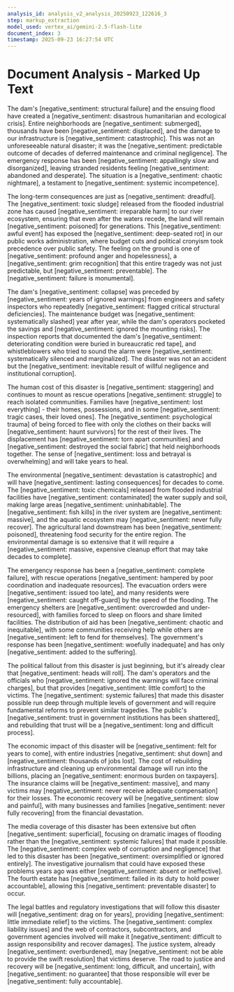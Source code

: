 ```yaml
---
analysis_id: analysis_v2_analysis_20250923_122616_3
step: markup_extraction
model_used: vertex_ai/gemini-2.5-flash-lite
document_index: 3
timestamp: 2025-09-23 16:27:54 UTC
---
```


# Document Analysis - Marked Up Text

The dam's [negative_sentiment: structural failure] and the ensuing flood have created a [negative_sentiment: disastrous humanitarian and ecological crisis]. Entire neighborhoods are [negative_sentiment: submerged], thousands have been [negative_sentiment: displaced], and the damage to our infrastructure is [negative_sentiment: catastrophic]. This was not an unforeseeable natural disaster; it was the [negative_sentiment: predictable outcome of decades of deferred maintenance and criminal negligence]. The emergency response has been [negative_sentiment: appallingly slow and disorganized], leaving stranded residents feeling [negative_sentiment: abandoned and desperate]. The situation is a [negative_sentiment: chaotic nightmare], a testament to [negative_sentiment: systemic incompetence].

The long-term consequences are just as [negative_sentiment: dreadful]. The [negative_sentiment: toxic sludge] released from the flooded industrial zone has caused [negative_sentiment: irreparable harm] to our river ecosystem, ensuring that even after the waters recede, the land will remain [negative_sentiment: poisoned] for generations. This [negative_sentiment: awful event] has exposed the [negative_sentiment: deep-seated rot] in our public works administration, where budget cuts and political cronyism took precedence over public safety. The feeling on the ground is one of [negative_sentiment: profound anger and hopelessness], a [negative_sentiment: grim recognition] that this entire tragedy was not just predictable, but [negative_sentiment: preventable]. The [negative_sentiment: failure is monumental].

The dam's [negative_sentiment: collapse] was preceded by [negative_sentiment: years of ignored warnings] from engineers and safety inspectors who repeatedly [negative_sentiment: flagged critical structural deficiencies]. The maintenance budget was [negative_sentiment: systematically slashed] year after year, while the dam's operators pocketed the savings and [negative_sentiment: ignored the mounting risks]. The inspection reports that documented the dam's [negative_sentiment: deteriorating condition were buried in bureaucratic red tape], and whistleblowers who tried to sound the alarm were [negative_sentiment: systematically silenced and marginalized]. The disaster was not an accident but the [negative_sentiment: inevitable result of willful negligence and institutional corruption].

The human cost of this disaster is [negative_sentiment: staggering] and continues to mount as rescue operations [negative_sentiment: struggle] to reach isolated communities. Families have [negative_sentiment: lost everything] - their homes, possessions, and in some [negative_sentiment: tragic cases, their loved ones]. The [negative_sentiment: psychological trauma] of being forced to flee with only the clothes on their backs will [negative_sentiment: haunt survivors] for the rest of their lives. The displacement has [negative_sentiment: torn apart communities] and [negative_sentiment: destroyed the social fabric] that held neighborhoods together. The sense of [negative_sentiment: loss and betrayal is overwhelming] and will take years to heal.

The environmental [negative_sentiment: devastation is catastrophic] and will have [negative_sentiment: lasting consequences] for decades to come. The [negative_sentiment: toxic chemicals] released from flooded industrial facilities have [negative_sentiment: contaminated] the water supply and soil, making large areas [negative_sentiment: uninhabitable]. The [negative_sentiment: fish kills] in the river system are [negative_sentiment: massive], and the aquatic ecosystem may [negative_sentiment: never fully recover]. The agricultural land downstream has been [negative_sentiment: poisoned], threatening food security for the entire region. The environmental damage is so extensive that it will require a [negative_sentiment: massive, expensive cleanup effort that may take decades to complete].

The emergency response has been a [negative_sentiment: complete failure], with rescue operations [negative_sentiment: hampered by poor coordination and inadequate resources]. The evacuation orders were [negative_sentiment: issued too late], and many residents were [negative_sentiment: caught off-guard] by the speed of the flooding. The emergency shelters are [negative_sentiment: overcrowded and under-resourced], with families forced to sleep on floors and share limited facilities. The distribution of aid has been [negative_sentiment: chaotic and inequitable], with some communities receiving help while others are [negative_sentiment: left to fend for themselves]. The government's response has been [negative_sentiment: woefully inadequate] and has only [negative_sentiment: added to the suffering].

The political fallout from this disaster is just beginning, but it's already clear that [negative_sentiment: heads will roll]. The dam's operators and the officials who [negative_sentiment: ignored the warnings will face criminal charges], but that provides [negative_sentiment: little comfort] to the victims. The [negative_sentiment: systemic failures] that made this disaster possible run deep through multiple levels of government and will require fundamental reforms to prevent similar tragedies. The public's [negative_sentiment: trust in government institutions has been shattered], and rebuilding that trust will be a [negative_sentiment: long and difficult process].

The economic impact of this disaster will be [negative_sentiment: felt for years to come], with entire industries [negative_sentiment: shut down] and [negative_sentiment: thousands of jobs lost]. The cost of rebuilding infrastructure and cleaning up environmental damage will run into the billions, placing an [negative_sentiment: enormous burden on taxpayers]. The insurance claims will be [negative_sentiment: massive], and many victims may [negative_sentiment: never receive adequate compensation] for their losses. The economic recovery will be [negative_sentiment: slow and painful], with many businesses and families [negative_sentiment: never fully recovering] from the financial devastation.

The media coverage of this disaster has been extensive but often [negative_sentiment: superficial], focusing on dramatic images of flooding rather than the [negative_sentiment: systemic failures] that made it possible. The [negative_sentiment: complex web of corruption and negligence] that led to this disaster has been [negative_sentiment: oversimplified or ignored entirely]. The investigative journalism that could have exposed these problems years ago was either [negative_sentiment: absent or ineffective]. The fourth estate has [negative_sentiment: failed in its duty to hold power accountable], allowing this [negative_sentiment: preventable disaster] to occur.

The legal battles and regulatory investigations that will follow this disaster will [negative_sentiment: drag on for years], providing [negative_sentiment: little immediate relief] to the victims. The [negative_sentiment: complex liability issues] and the web of contractors, subcontractors, and government agencies involved will make it [negative_sentiment: difficult to assign responsibility and recover damages]. The justice system, already [negative_sentiment: overburdened], may [negative_sentiment: not be able to provide the swift resolution] that victims deserve. The road to justice and recovery will be [negative_sentiment: long, difficult, and uncertain], with [negative_sentiment: no guarantee] that those responsible will ever be [negative_sentiment: fully accountable].